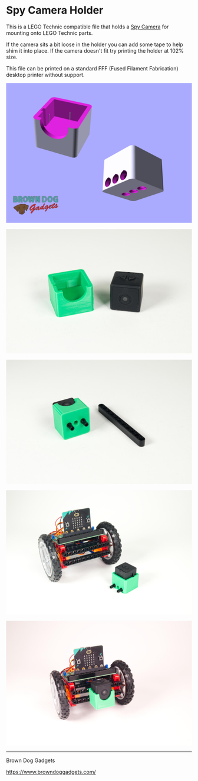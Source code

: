 # Spy Camera Holder

This is a LEGO Technic compatible file that holds a [Spy Camera](https://www.amazon.com/gp/product/B0838TTKBQ/) for mounting onto LEGO Technic parts.

If the camera sits a bit loose in the holder you can add some tape to help shim it into place. If the camera doesn't fit try printing the holder at 102% size.

This file can be printed on a standard FFF (Fused Filament Fabrication) desktop printer without support.

![](Images/Spy-Camera-Holder-01.png)

![](Images/Spy-Camera-Holder-5386.jpg)

![](Images/Spy-Camera-Holder-5385.jpg)

![](Images/Spy-Camera-Holder-5383.jpg)

![](Images/Spy-Camera-Holder-5382.jpg)

---

Brown Dog Gadgets

https://www.browndoggadgets.com/
